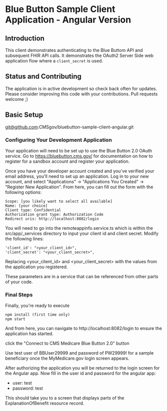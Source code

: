 Blue Button Sample Client Application - Angular Version
======================================================

## Introduction

This client demonstrates authenticating to the Blue Buttom API and subsequent FHIR API calls.
It demonstrates the OAuth2 Server Side web application flow where a `client_secret` is used.

## Status and Contributing

The application is in active development so check back often for updates.
Please consider improving this code with your contributions. Pull requests welcome ;)

## Basic Setup

   git@github.com:CMSgov/bluebutton-sample-client-angular.git


### Configuring Your Development Application

Your application will need to be set up to use the Blue Button 2.0 OAuth service.  Go to  https://bluebutton.cms.gov/ for documentation on how to register for a sandbox account and register your application. 

Once you have your developer account created and you've verified your email address,
you'll need to set up an application. Log in to your new account, and select
"Applications" -> "Applications You Created" -> "Register New Application". From
here, you can fill out the form with the following options:

    Scope: [you likely want to select all available]
    Name: [your choice]
    Client type: Confidential
    Authorization grant type: Authorization Code
    Redirect uris: http://localhost:8082/login
    
You will need to go into the remoteappinfo.service.ts which is within the src/app/_services directory to 
input your client id and client secret.    Modify the following lines:

    'client_id': "<your_client_id>",
    'client_secret': "<your_client_secret>",

Replacing <your_client_id> and <your_client_secret> with the values from the application you registered.

These parameters are in a service that can be referenced from other parts of your code.  


### Final Steps

Finally, you're ready to execute

    npm install (first time only)
    npm start

And from here, you can navigate to http://localhost:8082/login to ensure the application has started.

click the "Connect to CMS Medicare Blue Button 2.0" button

Use test user of BBUser29999 and password of PW29999! for a sample beneficiary once the MyMedicare.gov login screen appears. 

After authorizing the application you will be returned to the login screen for the Angular app.
Now fill in the user id and password for the angular app: 
- user: test
- password: test

This should take you to a screen that displays parts of the ExplanationOfBenefit resource record.

